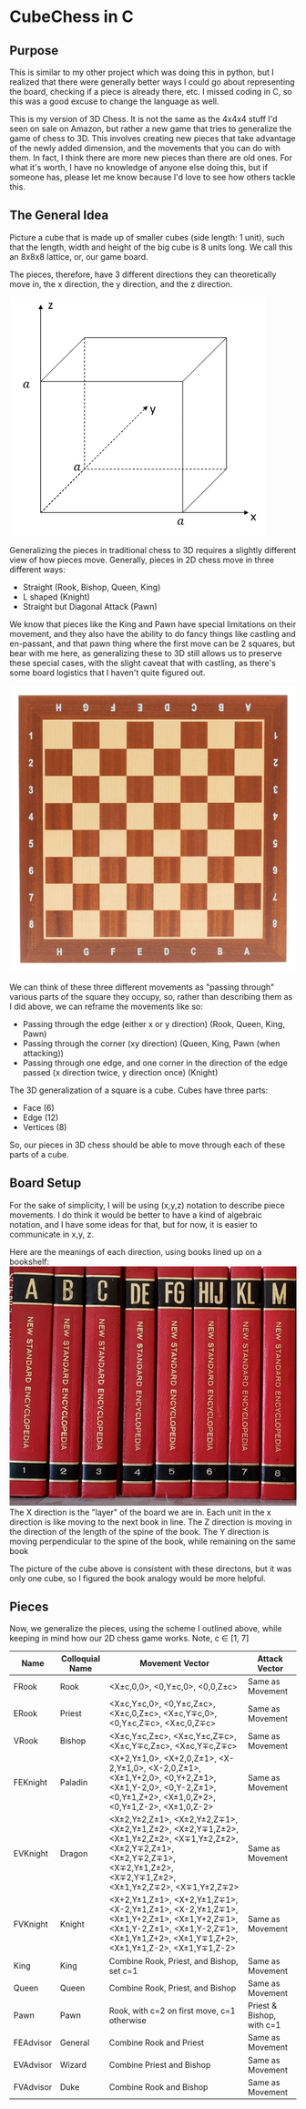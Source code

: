 # CubeChess in C
## Purpose
This is similar to my other project which was doing this in python, but I realized that there were generally better ways I could go about representing the board, checking if a piece is already there, etc. I missed coding in C, so this was a good excuse to change the language as well.

This is my version of 3D Chess. It is not the same as the 4x4x4 stuff I'd seen on sale on Amazon, but rather a new game that tries to generalize the game of chess to 3D. This involves creating new pieces that take advantage of the newly added dimension, and the movements that you can do with them. In fact, I think there are more new pieces than there are old ones. For what it's worth, I have no knowledge of anyone else doing this, but if someone has, please let me know because I'd love to see how others tackle this.

## The General Idea
Picture a cube that is made up of smaller cubes (side length: 1 unit), such that the length, width and height of the big cube is 8 units long. We call this an 8x8x8 lattice, or, our game board.

The pieces, therefore, have 3 different directions they can theoretically move in, the x direction, the y direction, and the z direction.

![](imgs/cube6274282860234311237.png)

Generalizing the pieces in traditional chess to 3D requires a slightly different view of how pieces move.
Generally, pieces in 2D chess move in three different ways:
- Straight (Rook, Bishop, Queen, King)
- L shaped (Knight)
- Straight but Diagonal Attack (Pawn)

We know that pieces like the King and Pawn have special limitations on their movement, and they also have the ability to do fancy things like castling and en-passant, and that pawn thing where the first move can be 2 squares, but bear with me here, as generalizing these to 3D still allows us to preserve these special cases, with the slight caveat that with castling, as there's some board logistics that I haven't quite figured out.

![s-l1200.webp](imgs/s-l1200.webp)

We can think of these three different movements as "passing through" various parts of the square they occupy, so, rather than describing them as I did above, we can reframe the movements like so:
- Passing through the edge (either x or y direction) (Rook, Queen, King, Pawn)
- Passing through the corner (xy direction) (Queen, King, Pawn (when attacking))
- Passing through one edge, and one corner in the direction of the edge passed (x direction twice, y direction once) (Knight)

The 3D generalization of a square is a cube. Cubes have three parts:
- Face (6)
- Edge (12)
- Vertices (8)

So, our pieces in 3D chess should be able to move through each of these parts of a cube.

## Board Setup
For the sake of simplicity, I will be using (x,y,z) notation to describe piece movements. I do think it would be better to have a kind of algebraic notation, and I have some ideas for that, but for now, it is easier to communicate in x,y, z.

Here are the meanings of each direction, using books lined up on a bookshelf:
![](imgs/books_lined_up.jpg)
The X direction is the "layer" of the board we are in.  Each unit in the x direction is like moving to the next book in line.
The Z direction is moving in the direction of the length of the spine of the book.
The Y direction is  moving perpendicular to the spine of the book, while remaining on the same book

The picture of the cube above is consistent with these directons, but it was only one cube, so I figured the book analogy would be more helpful.

## Pieces
Now, we generalize the pieces, using the scheme I outlined above, while keeping in mind how our 2D chess game works.
Note, c ∈ [1, 7]

|Name     |Colloquial Name|Movement Vector                                                                                                                                                                    |Attack Vector            |
|---------|---------------|-----------------------------------------------------------------------------------------------------------------------------------------------------------------------------------|-------------------------|
|FRook    |Rook           |<X±c,0,0>, <0,Y±c,0>, <0,0,Z±c>                                                                                                                                                    |Same as Movement         |
|ERook    |Priest         |<X±c,Y±c,0>, <0,Y±c,Z±c>, <X±c,0,Z±c>, <X±c,Y∓c,0>, <0,Y±c,Z∓c>, <X±c,0,Z∓c>                                                                                                       |Same as Movement         |
|VRook    |Bishop         |<X±c,Y±c,Z±c>, <X±c,Y±c,Z∓c>, <X±c,Y∓c,Z±c>,  <X±c,Y∓c,Z∓c>                                                                                                                        |Same as Movement         |
|FEKnight |Paladin        |<X+2,Y±1,0>, <X+2,0,Z±1>, <X-2,Y±1,0>, <X-2,0,Z±1>, <X±1,Y+2,0>, <0,Y+2,Z±1>, <X±1,Y-2,0>, <0,Y-2,Z±1>, <0,Y±1,Z+2>, <X±1,0,Z+2>, <0,Y±1,Z-2>, <X±1,0,Z-2>                         |Same as Movement         |
|EVKnight |Dragon         |<X±2,Y±2,Z±1>, <X±2,Y±2,Z∓1>, <X±2,Y±1,Z±2>, <X±2,Y∓1,Z±2>, <X±1,Y±2,Z±2>, <X∓1,Y±2,Z±2>, <X±2,Y∓2,Z±1>, <X±2,Y∓2,Z∓1>, <X∓2,Y±1,Z±2>, <X∓2,Y∓1,Z±2>, <X±1,Y±2,Z∓2>, <X∓1,Y±2,Z∓2> |Same as Movement         |
|FVKnight |Knight         |<X+2,Y±1,Z±1>, <X+2,Y±1,Z∓1>, <X-2,Y±1,Z±1>, <X-2,Y±1,Z∓1>, <X±1,Y+2,Z±1>, <X±1,Y+2,Z∓1>, <X±1,Y-2,Z±1>, <X±1,Y-2,Z∓1>, <X±1,Y±1,Z+2>, <X±1,Y∓1,Z+2>, <X±1,Y±1,Z-2>, <X±1,Y∓1,Z-2> |Same as Movement         |
|King     |King           |Combine Rook, Priest, and Bishop, set c=1                                                                                                                                          |Same as Movement         |
|Queen    |Queen          |Combine Rook, Priest, and Bishop                                                                                                                                                   |Same as Movement         |
|Pawn     |Pawn           |Rook, with c=2 on first move, c=1 otherwise                                                                                                                                        |Priest & Bishop, with c=1|
|FEAdvisor|General        |Combine Rook and Priest                                                                                                                                                            |Same as Movement         |
|EVAdvisor|Wizard         |Combine Priest and Bishop                                                                                                                                                          |Same as Movement         |
|FVAdvisor|Duke           |Combine Rook and Bishop                                                                                                                                                            |Same as Movement         |

